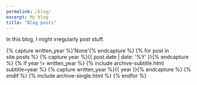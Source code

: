 ```yaml
---
permalink: /blog/
excerpt: My blog
title: "Blog posts"
---
```


In this blog, I might irregularly post stuff.

{% capture written_year %}'None'{% endcapture %}
{% for post in site.posts %}
  {% capture year %}{{ post.date | date: '%Y' }}{% endcapture %}
  {% if year != written_year %}
    {% include archive-subtitle.html subtitle=year %}
    {% capture written_year %}{{ year }}{% endcapture %}
  {% endif %}
  {% include archive-single.html %}
{% endfor %}

